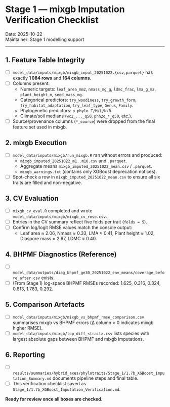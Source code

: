 # Stage 1 — mixgb Imputation Verification Checklist

Date: 2025-10-22  
Maintainer: Stage 1 modelling support

---

## 1. Feature Table Integrity
- [ ] `model_data/inputs/mixgb/mixgb_input_20251022.{csv,parquet}` has exactly **1 084 rows** and **164 columns**.
- [ ] Columns present:
  - Numeric targets: `leaf_area_mm2`, `nmass_mg_g`, `ldmc_frac`, `lma_g_m2`, `plant_height_m`, `seed_mass_mg`.
  - Categorical predictors: `try_woodiness`, `try_growth_form`, `try_habitat_adaptation`, `try_leaf_type`, `Genus`, `Family`.
  - Phylogenetic predictors: `p_phylo_T/M/L/N/R`.
  - Climate/soil medians (`wc2_..._q50`, `phh2o_*_q50`, etc.).
- [ ] Source/provenance columns (`*_source`) were dropped from the final feature set used in mixgb.

## 2. mixgb Execution
- [ ] `model_data/inputs/mixgb/run_mixgb.R` ran without errors and produced:
  - `mixgb_imputed_20251022_m1..m10.csv` and `.parquet`.
  - Aggregate means `mixgb_imputed_20251022_mean.csv` / `.parquet`.
  - `mixgb_warnings.txt` (contains only XGBoost deprecation notices).
- [ ] Spot-check a row in `mixgb_imputed_20251022_mean.csv` to ensure all six traits are filled and non-negative.

## 3. CV Evaluation
- [ ] `mixgb_cv_eval.R` completed and wrote `model_data/inputs/mixgb/mixgb_cv_rmse.csv`.
- [ ] Entries in the CV summary reflect five folds per trait (`folds = 5`).
- [ ] Confirm log/logit RMSE values match the console output:
  - Leaf area ≈ 2.06, Nmass ≈ 0.33, LMA ≈ 0.41, Plant height ≈ 1.02, Diaspore mass ≈ 2.67, LDMC ≈ 0.40.

## 4. BHPMF Diagnostics (Reference)
- [ ] `model_data/outputs/diag_bhpmf_ge30_20251022_env_means/coverage_before_after.csv` exists.
- [ ] (From Stage 1) log-space BHPMF RMSEs recorded: 1.625, 0.316, 0.324, 0.813, 1.783, 0.292.

## 5. Comparison Artefacts
- [ ] `model_data/inputs/mixgb/mixgb_vs_bhpmf_rmse_comparison.csv` summarises mixgb vs BHPMF errors (Δ column > 0 indicates mixgb higher RMSE).
- [ ] `model_data/inputs/mixgb/top_diff_<trait>.csv` lists species with largest absolute gaps between BHPMF and mixgb imputations.

## 6. Reporting
- [ ] `results/summaries/hybrid_axes/phylotraits/Stage_1/1.7b_XGBoost_Imputation_Summary.md` documents pipeline steps and final table.
- [ ] This verification checklist saved as `Stage_1/1.7b_XGBoost_Imputation_Verification.md`.

**Ready for review once all boxes are checked.**

